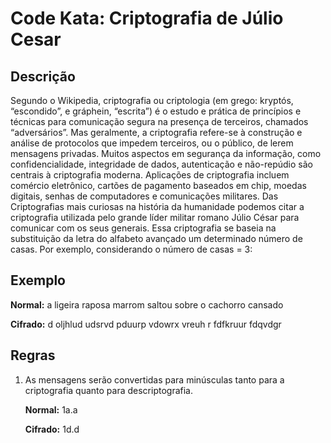 # Code Kata: Criptografia de Júlio Cesar

## Descrição
Segundo o Wikipedia, criptografia ou criptologia (em grego: kryptós, “escondido”, e gráphein, “escrita”) é o estudo e prática de princípios e técnicas para comunicação segura na presença de terceiros, chamados “adversários”. Mas geralmente, a criptografia refere-se à construção e análise de protocolos que impedem terceiros, ou o público, de lerem mensagens privadas. Muitos aspectos em segurança da informação, como confidencialidade, integridade de dados, autenticação e não-repúdio são centrais à criptografia moderna. Aplicações de criptografia incluem comércio eletrônico, cartões de pagamento baseados em chip, moedas digitais, senhas de computadores e comunicações militares. Das Criptografias mais curiosas na história da humanidade podemos citar a criptografia utilizada pelo grande líder militar romano Júlio César para comunicar com os seus generais. Essa criptografia se baseia na substituição da letra do alfabeto avançado um determinado número de casas. Por exemplo, considerando o número de casas = 3:

## Exemplo
__Normal:__ a ligeira raposa marrom saltou sobre o cachorro cansado

__Cifrado:__ d oljhlud udsrvd pduurp vdowrx vreuh r fdfkruur fdqvdgr

## Regras

1. As mensagens serão convertidas para minúsculas tanto para a criptografia quanto para descriptografia.

    __Normal:__ 1a.a
    
    __Cifrado:__ 1d.d
